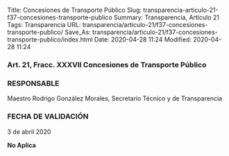 Title: Concesiones de Transporte Público
Slug: transparencia-articulo-21-f37-concesiones-transporte-publico
Summary: Transparencia, Artículo 21
Tags: Transparencia
URL: transparencia/articulo-21/f37-concesiones-transporte-publico/
Save_As: transparencia/articulo-21/f37-concesiones-transporte-publico/index.html
Date: 2020-04-28 11:24
Modified: 2020-04-28 11:24


### Art. 21, Fracc. XXXVII Concesiones de Transporte Público

### RESPONSABLE

Maestro Rodrigo González Morales, Secretario Técnico y de Transparencia

### FECHA DE VALIDACIÓN

3 de abril 2020

**No Aplica**


